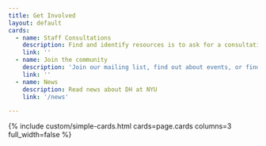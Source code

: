 ```yaml
---
title: Get Involved
layout: default
cards:
  - name: Staff Consultations
    description: Find and identify resources is to ask for a consultation with one of the support groups.
    link: ''
  - name: Join the community
    description: 'Join our mailing list, find out about events, or find other ways to get involved in DH @ NYU.'
    link: ''
  - name: News
    description: Read news about DH at NYU
    link: '/news'

---
```


{% include custom/simple-cards.html cards=page.cards columns=3 full_width=false %}
